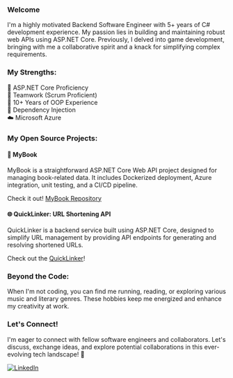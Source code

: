 ### Welcome
I'm a highly motivated Backend Software Engineer with 5+ years of C# development experience. My passion lies in building and maintaining robust web APIs using ASP.NET Core. Previously, I delved into game development, bringing with me a collaborative spirit and a knack for simplifying complex requirements.

### My Strengths:
🚀 ASP.NET Core Proficiency  
🤝 Teamwork (Scrum Proficient)  
🧠 10+ Years of OOP Experience  
💉 Dependency Injection  
☁️ Microsoft Azure  

### My Open Source Projects: 

#### 📘 MyBook
MyBook is a straightforward ASP.NET Core Web API project designed for managing book-related data. It includes Dockerized deployment, Azure integration, unit testing, and a CI/CD pipeline.

Check it out! [MyBook Repository](https://github.com/emaadgh/mybook)

#### 🌐 QuickLinker: URL Shortening API
QuickLinker is a backend service built using ASP.NET Core, designed to simplify URL management by providing API endpoints for generating and resolving shortened URLs.

Check out the [QuickLinker](https://github.com/emaadgh/QuickLinker)!

### Beyond the Code:
When I'm not coding, you can find me running, reading, or exploring various music and literary genres. These hobbies keep me energized and enhance my creativity at work.

### Let's Connect!
I'm eager to connect with fellow software engineers and collaborators. Let's discuss, exchange ideas, and explore potential collaborations in this ever-evolving tech landscape! 🌟

[![LinkedIn](https://img.shields.io/badge/-LinkedIn-blue?style=flat-square&logo=linkedin)](https://www.linkedin.com/in/emaad1)
